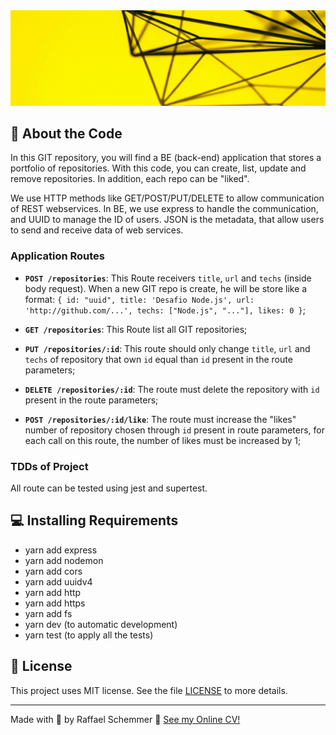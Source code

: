 <img alt="GoStack" src="https://github.com/RaffaelSchemmer/SistemaVotacaoMostraCetec/blob/master/img/banner.gif" />

## :rocket: About the Code

In this GIT repository, you will find a BE (back-end) application that stores a portfolio of repositories. With this code, you can create, list, update and remove repositories. In addition, each repo can be "liked".

We use HTTP methods like GET/POST/PUT/DELETE to allow communication of REST webservices. In BE, we use express to handle the communication, and UUID to manage the ID of users. JSON is the metadata, that allow users to send and receive data of web services.

### Application Routes

- **`POST /repositories`**: This Route receivers `title`, `url` and `techs` (inside body request). When a new GIT repo is create, he will be store like a format: `{ id: "uuid", title: 'Desafio Node.js', url: 'http://github.com/...', techs: ["Node.js", "..."], likes: 0 }`; 

- **`GET /repositories`**: This Route list all GIT repositories;

- **`PUT /repositories/:id`**: This route should only change `title`, `url` and `techs` of repository that own `id` equal than `id` present in the route parameters;

- **`DELETE /repositories/:id`**: The route must delete the repository with `id` present in the route parameters;

- **`POST /repositories/:id/like`**: The route must increase the "likes" number of repository chosen through `id` present in route parameters, for each call on this route, the number of likes must be increased by 1;

### TDDs of Project

All route can be tested using jest and supertest.

## :computer: Installing Requirements

- yarn add express
- yarn add nodemon
- yarn add cors
- yarn add uuidv4
- yarn add http
- yarn add https
- yarn add fs
- yarn dev (to automatic development)
- yarn test (to apply all the tests)

## :memo: License

This project uses MIT license. See the file [LICENSE](LICENSE) to more details.

---

Made with 💜 by Raffael Schemmer :wave: [See my Online CV!](https://www.raffael.dev)
